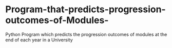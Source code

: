 # Program-that-predicts-progression-outcomes-of-Modules-
Python Program which predicts the progression outcomes of modules at the end of each year in a University
